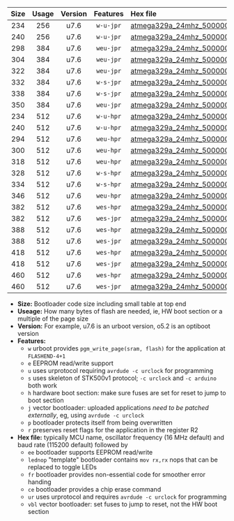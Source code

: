 |Size|Usage|Version|Features|Hex file|
|:-:|:-:|:-:|:-:|:--|
|234|256|u7.6|`w-u-jpr`|[atmega329a_24mhz_500000bps_ur_vbl.hex](https://raw.githubusercontent.com/stefanrueger/urboot/main/atmega329a_24mhz_500000bps_ur_vbl.hex)|
|240|256|u7.6|`w-u-jpr`|[atmega329a_24mhz_500000bps_lednop_ur_vbl.hex](https://raw.githubusercontent.com/stefanrueger/urboot/main/atmega329a_24mhz_500000bps_lednop_ur_vbl.hex)|
|298|384|u7.6|`weu-jpr`|[atmega329a_24mhz_500000bps_ee_ur_vbl.hex](https://raw.githubusercontent.com/stefanrueger/urboot/main/atmega329a_24mhz_500000bps_ee_ur_vbl.hex)|
|304|384|u7.6|`weu-jpr`|[atmega329a_24mhz_500000bps_ee_lednop_ur_vbl.hex](https://raw.githubusercontent.com/stefanrueger/urboot/main/atmega329a_24mhz_500000bps_ee_lednop_ur_vbl.hex)|
|322|384|u7.6|`weu-jpr`|[atmega329a_24mhz_500000bps_ee_lednop_fr_ur_vbl.hex](https://raw.githubusercontent.com/stefanrueger/urboot/main/atmega329a_24mhz_500000bps_ee_lednop_fr_ur_vbl.hex)|
|332|384|u7.6|`w-s-jpr`|[atmega329a_24mhz_500000bps_vbl.hex](https://raw.githubusercontent.com/stefanrueger/urboot/main/atmega329a_24mhz_500000bps_vbl.hex)|
|338|384|u7.6|`w-s-jpr`|[atmega329a_24mhz_500000bps_lednop_vbl.hex](https://raw.githubusercontent.com/stefanrueger/urboot/main/atmega329a_24mhz_500000bps_lednop_vbl.hex)|
|350|384|u7.6|`weu-jpr`|[atmega329a_24mhz_500000bps_ee_lednop_fr_ce_ur_vbl.hex](https://raw.githubusercontent.com/stefanrueger/urboot/main/atmega329a_24mhz_500000bps_ee_lednop_fr_ce_ur_vbl.hex)|
|234|512|u7.6|`w-u-hpr`|[atmega329a_24mhz_500000bps_ur.hex](https://raw.githubusercontent.com/stefanrueger/urboot/main/atmega329a_24mhz_500000bps_ur.hex)|
|240|512|u7.6|`w-u-hpr`|[atmega329a_24mhz_500000bps_lednop_ur.hex](https://raw.githubusercontent.com/stefanrueger/urboot/main/atmega329a_24mhz_500000bps_lednop_ur.hex)|
|294|512|u7.6|`weu-hpr`|[atmega329a_24mhz_500000bps_ee_ur.hex](https://raw.githubusercontent.com/stefanrueger/urboot/main/atmega329a_24mhz_500000bps_ee_ur.hex)|
|300|512|u7.6|`weu-hpr`|[atmega329a_24mhz_500000bps_ee_lednop_ur.hex](https://raw.githubusercontent.com/stefanrueger/urboot/main/atmega329a_24mhz_500000bps_ee_lednop_ur.hex)|
|318|512|u7.6|`weu-hpr`|[atmega329a_24mhz_500000bps_ee_lednop_fr_ur.hex](https://raw.githubusercontent.com/stefanrueger/urboot/main/atmega329a_24mhz_500000bps_ee_lednop_fr_ur.hex)|
|328|512|u7.6|`w-s-hpr`|[atmega329a_24mhz_500000bps.hex](https://raw.githubusercontent.com/stefanrueger/urboot/main/atmega329a_24mhz_500000bps.hex)|
|334|512|u7.6|`w-s-hpr`|[atmega329a_24mhz_500000bps_lednop.hex](https://raw.githubusercontent.com/stefanrueger/urboot/main/atmega329a_24mhz_500000bps_lednop.hex)|
|346|512|u7.6|`weu-hpr`|[atmega329a_24mhz_500000bps_ee_lednop_fr_ce_ur.hex](https://raw.githubusercontent.com/stefanrueger/urboot/main/atmega329a_24mhz_500000bps_ee_lednop_fr_ce_ur.hex)|
|382|512|u7.6|`wes-hpr`|[atmega329a_24mhz_500000bps_ee.hex](https://raw.githubusercontent.com/stefanrueger/urboot/main/atmega329a_24mhz_500000bps_ee.hex)|
|382|512|u7.6|`wes-jpr`|[atmega329a_24mhz_500000bps_ee_vbl.hex](https://raw.githubusercontent.com/stefanrueger/urboot/main/atmega329a_24mhz_500000bps_ee_vbl.hex)|
|388|512|u7.6|`wes-hpr`|[atmega329a_24mhz_500000bps_ee_lednop.hex](https://raw.githubusercontent.com/stefanrueger/urboot/main/atmega329a_24mhz_500000bps_ee_lednop.hex)|
|388|512|u7.6|`wes-jpr`|[atmega329a_24mhz_500000bps_ee_lednop_vbl.hex](https://raw.githubusercontent.com/stefanrueger/urboot/main/atmega329a_24mhz_500000bps_ee_lednop_vbl.hex)|
|418|512|u7.6|`wes-hpr`|[atmega329a_24mhz_500000bps_ee_lednop_fr.hex](https://raw.githubusercontent.com/stefanrueger/urboot/main/atmega329a_24mhz_500000bps_ee_lednop_fr.hex)|
|418|512|u7.6|`wes-jpr`|[atmega329a_24mhz_500000bps_ee_lednop_fr_vbl.hex](https://raw.githubusercontent.com/stefanrueger/urboot/main/atmega329a_24mhz_500000bps_ee_lednop_fr_vbl.hex)|
|460|512|u7.6|`wes-hpr`|[atmega329a_24mhz_500000bps_ee_lednop_fr_ce.hex](https://raw.githubusercontent.com/stefanrueger/urboot/main/atmega329a_24mhz_500000bps_ee_lednop_fr_ce.hex)|
|460|512|u7.6|`wes-jpr`|[atmega329a_24mhz_500000bps_ee_lednop_fr_ce_vbl.hex](https://raw.githubusercontent.com/stefanrueger/urboot/main/atmega329a_24mhz_500000bps_ee_lednop_fr_ce_vbl.hex)|

- **Size:** Bootloader code size including small table at top end
- **Useage:** How many bytes of flash are needed, ie, HW boot section or a multiple of the page size
- **Version:** For example, u7.6 is an urboot version, o5.2 is an optiboot version
- **Features:**
  + `w` urboot provides `pgm_write_page(sram, flash)` for the application at `FLASHEND-4+1`
  + `e` EEPROM read/write support
  + `u` uses urprotocol requiring `avrdude -c urclock` for programming
  + `s` uses skeleton of STK500v1 protocol; `-c urclock` and `-c arduino` both work
  + `h` hardware boot section: make sure fuses are set for reset to jump to boot section
  + `j` vector bootloader: uploaded applications *need to be patched externally*, eg, using `avrdude -c urclock`
  + `p` bootloader protects itself from being overwritten
  + `r` preserves reset flags for the application in the register R2
- **Hex file:** typically MCU name, oscillator frequency (16 MHz default) and baud rate (115200 default) followed by
  + `ee` bootloader supports EEPROM read/write
  + `lednop` "template" bootloader contains `mov rx,rx` nops that can be replaced to toggle LEDs
  + `fr` bootloader provides non-essential code for smoother error handing
  + `ce` bootloader provides a chip erase command
  + `ur` uses urprotocol and requires `avrdude -c urclock` for programming
  + `vbl` vector bootloader: set fuses to jump to reset, not the HW boot section
